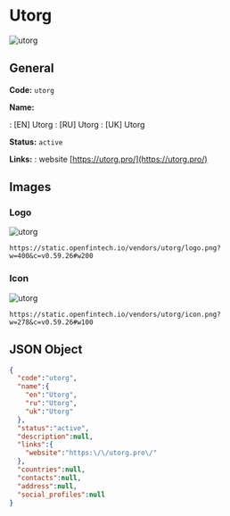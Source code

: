 
# Utorg 
![utorg](https://static.openfintech.io/vendors/utorg/logo.png?w=400&c=v0.59.26#w200)  

## General 
 
**Code:** `utorg` 
 
**Name:** 
 
:	[EN] Utorg 
:	[RU] Utorg 
:	[UK] Utorg 
 
**Status:** `active` 
 
**Links:** 
: website [https://utorg.pro/](https://utorg.pro/) 
 

## Images 

### Logo 
 
![utorg](https://static.openfintech.io/vendors/utorg/logo.png?w=400&c=v0.59.26#w200)  

```
https://static.openfintech.io/vendors/utorg/logo.png?w=400&c=v0.59.26#w200
```  

### Icon 
 
![utorg](https://static.openfintech.io/vendors/utorg/icon.png?w=278&c=v0.59.26#w100)  

```
https://static.openfintech.io/vendors/utorg/icon.png?w=278&c=v0.59.26#w100
```  

## JSON Object 

```json
{
  "code":"utorg",
  "name":{
    "en":"Utorg",
    "ru":"Utorg",
    "uk":"Utorg"
  },
  "status":"active",
  "description":null,
  "links":{
    "website":"https:\/\/utorg.pro\/"
  },
  "countries":null,
  "contacts":null,
  "address":null,
  "social_profiles":null
}
```  
